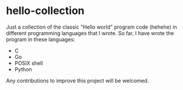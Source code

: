# hello-collection

Just a collection of the classic "Hello world" program code (hehehe) in different programming languages that I wrote. So far, I have wrote the program in these languages:

* C
* Go
* POSIX shell
* Python

Any contributions to improve this project will be welcomed.

